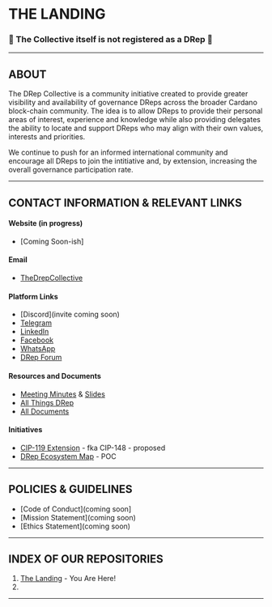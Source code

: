 # THE LANDING
### 🛑 The Collective itself is not registered as a DRep 🛑
---

## ABOUT
The DRep Collective is a community initiative created to provide greater visibility and availability of governance DReps across the broader Cardano block-chain community. The idea is to allow DReps to provide their personal areas of interest, experience and knowledge while also providing delegates the ability to locate and support DReps who may align with their own values, interests and priorities.

We continue to push for an informed international community and encourage all DReps to join the intitiative and, by extension, increasing the overall governance participation rate.

---

## CONTACT INFORMATION & RELEVANT LINKS

#### Website (in progress)
- [Coming Soon-ish]

#### Email
- [TheDrepCollective](mailto:thedrepcollective@gmail.com)

#### Platform Links
- [Discord](invite coming soon)
- [Telegram](https://t.me/+Y1HJLBoLK-UyNDc5)
- [LinkedIn](https://www.linkedin.com/company/the-drep-collective/)
- [Facebook](https://www.facebook.com/profile.php?id=61572466194346)
- [WhatsApp](https://chat.whatsapp.com/KZVsqc3GrLhIkkyMX6KKYR)
- [DRep Forum](https://linktr.ee/drepforum)

#### Resources and Documents
- [Meeting Minutes](https://github.com/DRep-Collective/Landing/tree/main/docs/meeting-minutes) & [Slides](https://github.com/DRep-Collective/Landing/tree/main/docs/meeting-minutes/slides)
- [All Things DRep](https://github.com/DRep-Collective/landing/blob/main/resources/all-things-drep.md)
- [All Documents](https://github.com/DRep-Collective/Landing/blob/main/docs/index.md)

#### Initiatives
- [CIP-119 Extension](https://drep-eco.vercel.app/cip148) - fka CIP-148 - proposed
- [DRep Ecosystem Map](https://drep-eco.vercel.app/map) - POC

---

## POLICIES & GUIDELINES
- [Code of Conduct](coming soon]
- [Mission Statement](coming soon)
- [Ethics Statement](coming soon)

---

## INDEX OF OUR REPOSITORIES
1. [The Landing](https://github.com/DRep-Collective/landing) - You Are Here!
2. 
---

